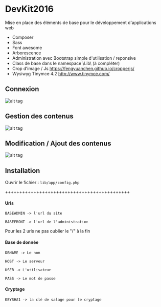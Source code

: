 ﻿# DevKit2016

Mise en place des éléments de base pour le développement d'applications web
- Composer
- Sass
- Font awesome
- Arborescence
- Administration avec Bootstrap simple d'utilisation / reponsive
- Class de base dans le namespace \Lib\ (à compléter)
- Crop d'image / Js https://fengyuanchen.github.io/cropperjs/
- Wysiwyg Tinymce 4.2 http://www.tinymce.com/

## Connexion
![alt tag](http://intranet.colocarts.com/git/connexion.jpg)

## Gestion des contenus
![alt tag](http://intranet.colocarts.com/git/manager.jpg)

## Modification / Ajout des contenus
![alt tag](http://intranet.colocarts.com/git/contenu.jpg)

## Installation
Ouvrir le fichier : `lib/app/config.php`

++++++++++++++++++++++++++++++++++++++++++++

#### Urls

`BASEADMIN -> l'url du site`

`BASEFRONT -> l'url de l'administration`

Pour les 2 urls ne pas oublier le "/" à la fin

#### Base de donnée

`DBNAME -> Le nom`

`HOST -> Le serveur`

`USER -> L'utilisateur`

`PASS -> Le mot de passe`

#### Cryptage

`KEYSHA1 -> la clé de salage pour le cryptage`
